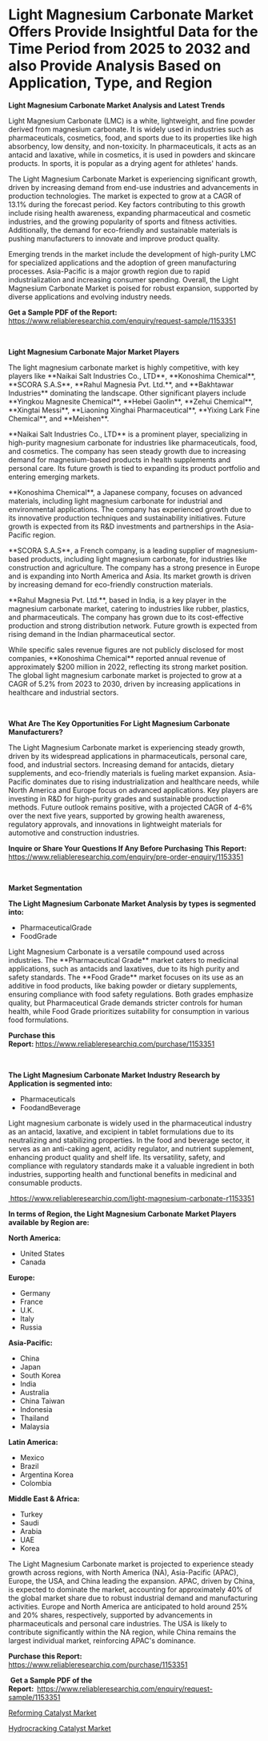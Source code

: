 <p><h1>Light Magnesium Carbonate Market Offers Provide Insightful Data for the Time Period from 2025 to 2032 and also Provide Analysis Based on Application, Type, and Region</h1></p><p><strong>Light Magnesium Carbonate Market Analysis and Latest Trends</strong></p>
<p><p>Light Magnesium Carbonate (LMC) is a white, lightweight, and fine powder derived from magnesium carbonate. It is widely used in industries such as pharmaceuticals, cosmetics, food, and sports due to its properties like high absorbency, low density, and non-toxicity. In pharmaceuticals, it acts as an antacid and laxative, while in cosmetics, it is used in powders and skincare products. In sports, it is popular as a drying agent for athletes' hands.</p><p>The Light Magnesium Carbonate Market is experiencing significant growth, driven by increasing demand from end-use industries and advancements in production technologies. The market is expected to grow at a CAGR of 13.1% during the forecast period. Key factors contributing to this growth include rising health awareness, expanding pharmaceutical and cosmetic industries, and the growing popularity of sports and fitness activities. Additionally, the demand for eco-friendly and sustainable materials is pushing manufacturers to innovate and improve product quality.</p><p>Emerging trends in the market include the development of high-purity LMC for specialized applications and the adoption of green manufacturing processes. Asia-Pacific is a major growth region due to rapid industrialization and increasing consumer spending. Overall, the Light Magnesium Carbonate Market is poised for robust expansion, supported by diverse applications and evolving industry needs.</p></p>
<p><strong>Get a Sample PDF of the Report:&nbsp;</strong> <a href="https://www.reliableresearchiq.com/enquiry/request-sample/1153351?utm_campaign=104&utm_medium=2&utm_source=Github&utm_content=ia&utm_term=25012025&utm_id=light-magnesium-carbonate">https://www.reliableresearchiq.com/enquiry/request-sample/1153351</a></p>
<p>&nbsp;</p>
<p><strong>Light Magnesium Carbonate Major Market Players</strong></p>
<p><p>The light magnesium carbonate market is highly competitive, with key players like **Naikai Salt Industries Co., LTD**, **Konoshima Chemical**, **SCORA S.A.S**, **Rahul Magnesia Pvt. Ltd.**, and **Bakhtawar Industries** dominating the landscape. Other significant players include **Yingkou Magnesite Chemical**, **Hebei Gaolin**, **Zehui Chemical**, **Xingtai Messi**, **Liaoning Xinghai Pharmaceutical**, **Yixing Lark Fine Chemical**, and **Meishen**.</p><p>**Naikai Salt Industries Co., LTD** is a prominent player, specializing in high-purity magnesium carbonate for industries like pharmaceuticals, food, and cosmetics. The company has seen steady growth due to increasing demand for magnesium-based products in health supplements and personal care. Its future growth is tied to expanding its product portfolio and entering emerging markets.</p><p>**Konoshima Chemical**, a Japanese company, focuses on advanced materials, including light magnesium carbonate for industrial and environmental applications. The company has experienced growth due to its innovative production techniques and sustainability initiatives. Future growth is expected from its R&D investments and partnerships in the Asia-Pacific region.</p><p>**SCORA S.A.S**, a French company, is a leading supplier of magnesium-based products, including light magnesium carbonate, for industries like construction and agriculture. The company has a strong presence in Europe and is expanding into North America and Asia. Its market growth is driven by increasing demand for eco-friendly construction materials.</p><p>**Rahul Magnesia Pvt. Ltd.**, based in India, is a key player in the magnesium carbonate market, catering to industries like rubber, plastics, and pharmaceuticals. The company has grown due to its cost-effective production and strong distribution network. Future growth is expected from rising demand in the Indian pharmaceutical sector.</p><p>While specific sales revenue figures are not publicly disclosed for most companies, **Konoshima Chemical** reported annual revenue of approximately $200 million in 2022, reflecting its strong market position. The global light magnesium carbonate market is projected to grow at a CAGR of 5.2% from 2023 to 2030, driven by increasing applications in healthcare and industrial sectors.</p></p>
<p>&nbsp;</p>
<p><strong>What Are The Key Opportunities For Light Magnesium Carbonate Manufacturers?</strong></p>
<p><p>The Light Magnesium Carbonate market is experiencing steady growth, driven by its widespread applications in pharmaceuticals, personal care, food, and industrial sectors. Increasing demand for antacids, dietary supplements, and eco-friendly materials is fueling market expansion. Asia-Pacific dominates due to rising industrialization and healthcare needs, while North America and Europe focus on advanced applications. Key players are investing in R&D for high-purity grades and sustainable production methods. Future outlook remains positive, with a projected CAGR of 4-6% over the next five years, supported by growing health awareness, regulatory approvals, and innovations in lightweight materials for automotive and construction industries.</p></p>
<p><strong>Inquire or Share Your Questions If Any Before Purchasing This Report:</strong> <a href="https://www.reliableresearchiq.com/enquiry/pre-order-enquiry/1153351?utm_campaign=104&utm_medium=2&utm_source=Github&utm_content=ia&utm_term=25012025&utm_id=light-magnesium-carbonate">https://www.reliableresearchiq.com/enquiry/pre-order-enquiry/1153351</a></p>
<p>&nbsp;</p>
<p><strong>Market Segmentation</strong></p>
<p><strong>The Light Magnesium Carbonate Market Analysis by types is segmented into:</strong></p>
<p><ul><li>PharmaceuticalGrade</li><li>FoodGrade</li></ul></p>
<p><p>Light Magnesium Carbonate is a versatile compound used across industries. The **Pharmaceutical Grade** market caters to medicinal applications, such as antacids and laxatives, due to its high purity and safety standards. The **Food Grade** market focuses on its use as an additive in food products, like baking powder or dietary supplements, ensuring compliance with food safety regulations. Both grades emphasize quality, but Pharmaceutical Grade demands stricter controls for human health, while Food Grade prioritizes suitability for consumption in various food formulations.</p></p>
<p><strong>Purchase this Report:&nbsp;</strong><a href="https://www.reliableresearchiq.com/purchase/1153351?utm_campaign=104&utm_medium=2&utm_source=Github&utm_content=ia&utm_term=25012025&utm_id=light-magnesium-carbonate">https://www.reliableresearchiq.com/purchase/1153351</a></p>
<p>&nbsp;</p>
<p><strong>The Light Magnesium Carbonate Market Industry Research by Application is segmented into:</strong></p>
<p><ul><li>Pharmaceuticals</li><li>FoodandBeverage</li></ul></p>
<p><p>Light magnesium carbonate is widely used in the pharmaceutical industry as an antacid, laxative, and excipient in tablet formulations due to its neutralizing and stabilizing properties. In the food and beverage sector, it serves as an anti-caking agent, acidity regulator, and nutrient supplement, enhancing product quality and shelf life. Its versatility, safety, and compliance with regulatory standards make it a valuable ingredient in both industries, supporting health and functional benefits in medicinal and consumable products.</p></p>
<p><a href="https://www.reliableresearchiq.com/light-magnesium-carbonate-r1153351?utm_campaign=104&utm_medium=2&utm_source=Github&utm_content=ia&utm_term=25012025&utm_id=light-magnesium-carbonate">&nbsp;https://www.reliableresearchiq.com/light-magnesium-carbonate-r1153351</a></p>
<p><strong>In terms of Region, the Light Magnesium Carbonate Market Players available by Region are:</strong></p>
<p>
    <p> <strong> North America: </strong>
        <ul>
            <li>United States</li>
            <li>Canada</li>
        </ul>
        </p> 
    <p> <strong> Europe: </strong>
        <ul>
            <li>Germany</li>
            <li>France</li>
            <li>U.K.</li>
            <li>Italy</li>
            <li>Russia</li>
        </ul>
        </p> 
    <p> <strong> Asia-Pacific: </strong>
        <ul>
            <li>China</li>
            <li>Japan</li>
            <li>South Korea</li>
            <li>India</li>
            <li>Australia</li>
            <li>China Taiwan</li>
            <li>Indonesia</li>
            <li>Thailand</li>
            <li>Malaysia</li>
        </ul>
        </p> 
    <p> <strong> Latin America: </strong>
        <ul>
            <li>Mexico</li>
            <li>Brazil</li>
            <li>Argentina Korea</li>
            <li>Colombia</li>
        </ul>
        </p> 
    <p> <strong> Middle East & Africa: </strong>
        <ul>
            <li>Turkey</li>
            <li>Saudi</li>
            <li>Arabia</li>
            <li>UAE</li>
            <li>Korea</li>
        </ul>
    </p>
    </p>
<p><p>The Light Magnesium Carbonate market is projected to experience steady growth across regions, with North America (NA), Asia-Pacific (APAC), Europe, the USA, and China leading the expansion. APAC, driven by China, is expected to dominate the market, accounting for approximately 40% of the global market share due to robust industrial demand and manufacturing activities. Europe and North America are anticipated to hold around 25% and 20% shares, respectively, supported by advancements in pharmaceuticals and personal care industries. The USA is likely to contribute significantly within the NA region, while China remains the largest individual market, reinforcing APAC's dominance.</p></p>
<p><strong>Purchase this Report: </strong><a href="https://www.reliableresearchiq.com/purchase/1153351?utm_campaign=104&utm_medium=2&utm_source=Github&utm_content=ia&utm_term=25012025&utm_id=light-magnesium-carbonate">https://www.reliableresearchiq.com/purchase/1153351</a></p>
<p>&nbsp;<strong>Get a Sample PDF of the Report:&nbsp;&nbsp;</strong><a href="https://www.reliableresearchiq.com/enquiry/request-sample/1153351?utm_campaign=104&utm_medium=2&utm_source=Github&utm_content=ia&utm_term=25012025&utm_id=light-magnesium-carbonate">https://www.reliableresearchiq.com/enquiry/request-sample/1153351</a></p>
<p><strong></strong></p>
<p><p><a href="https://github.com/loppibsr/Market-Research-Report-List-1/blob/main/reforming-catalyst-market.md?utm_campaign=104&utm_medium=2&utm_source=Github&utm_content=ia&utm_term=25012025&utm_id=light-magnesium-carbonate">Reforming Catalyst Market</a></p><p><a href="https://github.com/alanepetevi/Market-Research-Report-List-1/blob/main/hydrocracking-catalyst-market.md?utm_campaign=104&utm_medium=2&utm_source=Github&utm_content=ia&utm_term=25012025&utm_id=light-magnesium-carbonate">Hydrocracking Catalyst Market</a></p></p>